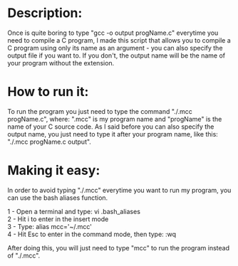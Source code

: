 # Description:
Once is quite boring to type "gcc -o output progName.c" everytime you need to compile a C program, I made this script that allows you to compile a C program using only its name as an argument - you can also specify the output file if you want to. If you don't, the output name will be the name of your program without the extension.

# How to run it:
To run the program you just need to type the command "./.mcc progName.c", where: ".mcc" is my program name and "progName" is the name of your C source code. As I said before you can also specify the output name, you just need to type it after your program name, like this: "./.mcc progName.c output".

# Making it easy:
In order to avoid typing "./.mcc" everytime you want to run my program, you can use the bash aliases function.                           

  1 - Open a terminal and type: vi .bash_aliases                                                                               
  2 - Hit i to enter in the insert mode                                                                                     
  3 - Type: alias mcc='~/.mcc'                                                                                                 
  4 - Hit Esc to enter in the command mode, then type: :wq                                                                      
  
After doing this, you will just need to type "mcc" to run the program instead of "./.mcc".
  






